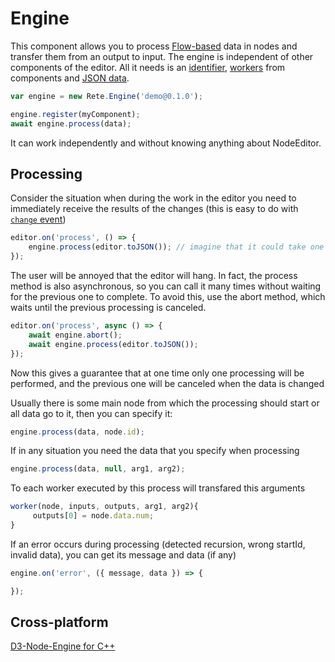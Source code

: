 Engine
=

This component allows you to process [Flow-based](https://en.wikipedia.org/wiki/Flow-based_programming) data in nodes and transfer them from an output to input. The engine is independent of other components of the editor. All it needs is an [identifier](Editor.html#identifier), [workers](Engine.html#node-workers) from components and [JSON data](Editor.html#exportimport-data).

```js
var engine = new Rete.Engine('demo@0.1.0');

engine.register(myComponent);
await engine.process(data); 
```

It can work independently and without knowing anything about NodeEditor.

## Processing

Consider the situation when during the work in the editor you need to immediately receive the results of the changes (this is easy to do with [`change` event](Events.html))

```js
editor.on('process', () => {
    engine.process(editor.toJSON()); // imagine that it could take one second of time
});
```
The user will be annoyed that the editor will hang. In fact, the process method is also asynchronous, so you can call it many times without waiting for the previous one to complete. To avoid this, use the abort method, which waits until the previous processing is canceled.

```js
editor.on('process', async () => {
    await engine.abort();
    await engine.process(editor.toJSON());   
});
```
Now this gives a guarantee that at one time only one processing will be performed, and the previous one will be canceled when the data is changed


Usually there is some main node from which the processing should start or all data go to it, then you can specify it:

```js
engine.process(data, node.id); 
```

If in any situation you need the data that you specify when processing

```js
engine.process(data, null, arg1, arg2); 
```

To each worker executed by this process will transfared this arguments

```js
worker(node, inputs, outputs, arg1, arg2){
     outputs[0] = node.data.num;
}
```

If an error occurs during processing (detected recursion, wrong startId, invalid data), you can get its message and data (if any)
```js
engine.on('error', ({ message, data }) => {

});
```

## Cross-platform
[D3-Node-Engine for C++](https://github.com/retejs/cpp-engine)


